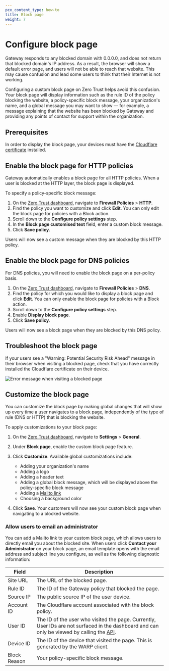 ```yaml
---
pcx_content_type: how-to
title: Block page
weight: 7
---
```


# Configure block page

Gateway responds to any blocked domain with 0.0.0.0, and does not return that blocked domain's IP address. As a result, the browser will show a default error page, and users will not be able to reach that website. This may cause confusion and lead some users to think that their Internet is not working.

Configuring a custom block page on Zero Trust helps avoid this confusion. Your block page will display information such as the rule ID of the policy blocking the website, a policy-specific block message, your organization's name, and a global message you may want to show — for example, a message explaining that the website has been blocked by Gateway and providing any points of contact for support within the organization.

## Prerequisites

In order to display the block page, your devices must have the [Cloudflare certificate](/cloudflare-one/connections/connect-devices/warp/user-side-certificates/install-cloudflare-cert/) installed.

## Enable the block page for HTTP policies

Gateway automatically enables a block page for all HTTP policies. When a user is blocked at the HTTP layer, the block page is displayed.

To specify a policy-specific block message:

1. On the [Zero Trust dashboard](https://one.dash.cloudflare.com), navigate to **Firewall Policies** > **HTTP**.
2. Find the policy you want to customize and click **Edit**. You can only edit the block page for policies with a Block action.
3. Scroll down to the **Configure policy settings** step.
4. In the **Block page customised text** field, enter a custom block message.
5. Click **Save policy**.

Users will now see a custom message when they are blocked by this HTTP policy.

## Enable the block page for DNS policies

For DNS policies, you will need to enable the block page on a per-policy basis.

1. On the [Zero Trust dashboard](https://one.dash.cloudflare.com), navigate to **Firewall Policies** > **DNS**.
2. Find the policy for which you would like to display a block page and click **Edit**. You can only enable the block page for policies with a Block action.
3. Scroll down to the **Configure policy settings** step.
4. Enable **Display block page**.
5. Click **Save policy**.

Users will now see a block page when they are blocked by this DNS policy.

## Troubleshoot the block page

If your users see a "Warning: Potential Security Risk Ahead" message in their browser when visiting a blocked page, check that you have correctly installed the Cloudflare certificate on their device.

![Error message when visiting a blocked page](/cloudflare-one/static/documentation/policies/https-browser-error.png)

## Customize the block page

You can customize the block page by making global changes that will show up every time a user navigates to a block page, independently of the type of rule (DNS or HTTP) that is blocking the website.

To apply customizations to your block page:

1. On the [Zero Trust dashboard](https://one.dash.cloudflare.com), navigate to **Settings** > **General**.
2. Under **Block page**, enable the custom block page feature.
3. Click **Customize**. Available global customizations include:

   - Adding your organization's name
   - Adding a logo
   - Adding a header text
   - Adding a global block message, which will be displayed above the policy-specific block message
   - Adding a [Mailto link](#allow-users-to-email-an-administrator)
   - Choosing a background color

4. Click **Save**. Your customers will now see your custom block page when navigating to a blocked website.

### Allow users to email an administrator

You can add a Mailto link to your custom block page, which allows users to directly email you about the blocked site. When users click **Contact your Administrator** on your block page, an email template opens with the email address and subject line you configure, as well as the following diagnostic information:

| Field        | Description                                                                                                                                                                                                              |
| ------------ | ------------------------------------------------------------------------------------------------------------------------------------------------------------------------------------------------------------------------ |
| Site URL     | The URL of the blocked page.                                                                                                                                                                                             |
| Rule ID      | The ID of the Gateway policy that blocked the page.                                                                                                                                                                      |
| Source IP    | The public source IP of the user device.                                                                                                                                                                                 |
| Account ID   | The Cloudflare account associated with the block policy.                                                                                                                                                                 |
| User ID      | The ID of the user who visited the page. Currently, User IDs are not surfaced in the dashboard and can only be viewed by calling the [API](https://developers.cloudflare.com/api/operations/zero-trust-users-get-users). |
| Device ID    | The ID of the device that visited the page. This is generated by the WARP client.                                                                                                                                        |
| Block Reason | Your policy-specific block message.                                                                                                                                                                                      |
